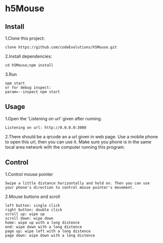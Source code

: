 # h5Mouse
## Install
1.Clone this project:
    
    clone https://github.com/codeEvolutions/h5Mouse.git

2.Install dependencies:

    cd h5Mouse;npm install

3.Run

    npm start
    or for debug inspect:
    param=--inspect npm start

## Usage
1.Open the 'Listening on url' given after running.

    Listening on url: http://0.0.0.0:3000

2.There should be a qrcode an a url given in web page. Use a mobile phone to open this url, then you can use it. Make sure you phone is in the same local area network with the computer running this program. 

## Control
1.Control mouse pointer

    Swipe a little distance horizontally and hold on. Then you can use your phone's direction to control mouse pointer's movement.

2.Mouse buttons and scroll

    left button: single click
    right button: double click
    scroll up: wipe up
    scroll down: wipe down
    home: wipe up with a long distence
    end: wipe down with a long distence
    page up: wipe left with a long distence
    page down: wipe down with a long distence